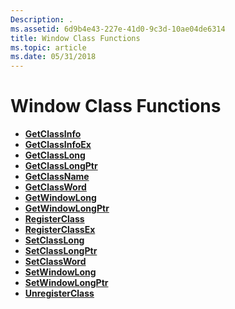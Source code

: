 ```yaml
---
Description: .
ms.assetid: 6d9b4e43-227e-41d0-9c3d-10ae04de6314
title: Window Class Functions
ms.topic: article
ms.date: 05/31/2018
---
```


# Window Class Functions

-   [**GetClassInfo**](/windows/win32/api/winuser/nf-winuser-getclassinfoa)
-   [**GetClassInfoEx**](/windows/win32/api/winuser/nf-winuser-getclassinfoexa)
-   [**GetClassLong**](/windows/win32/api/winuser/nf-winuser-getclasslonga)
-   [**GetClassLongPtr**](/windows/win32/api/winuser/nf-winuser-getclasslongptra)
-   [**GetClassName**](/windows/win32/api/winuser/nf-winuser-getclassname)
-   [**GetClassWord**](/windows/win32/api/winuser/nf-winuser-getclassword)
-   [**GetWindowLong**](/windows/win32/api/winuser/nf-winuser-getwindowlonga)
-   [**GetWindowLongPtr**](/windows/win32/api/winuser/nf-winuser-getwindowlongptra)
-   [**RegisterClass**](/windows/win32/api/winuser/nf-winuser-registerclassa)
-   [**RegisterClassEx**](/windows/win32/api/winuser/nf-winuser-registerclassexa)
-   [**SetClassLong**](/windows/win32/api/winuser/nf-winuser-setclasslonga)
-   [**SetClassLongPtr**](/windows/win32/api/winuser/nf-winuser-setclasslongptra)
-   [**SetClassWord**](/windows/win32/api/winuser/nf-winuser-setclassword)
-   [**SetWindowLong**](/windows/win32/api/winuser/nf-winuser-setwindowlonga)
-   [**SetWindowLongPtr**](/windows/win32/api/winuser/nf-winuser-setwindowlongptra)
-   [**UnregisterClass**](/windows/win32/api/winuser/nf-winuser-unregisterclassa)

 

 